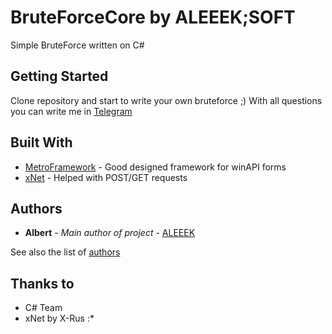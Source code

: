 # BruteForceCore by ALEEEK;SOFT

Simple BruteForce written on C#

## Getting Started

Clone repository and start to write your own bruteforce ;)
With all questions you can write me in [Telegram](https://t.me/aleeek)

## Built With

* [MetroFramework](https://github.com/thielj/MetroFramework) - Good designed framework for winAPI forms
* [xNet](https://github.com/X-rus/xNet) - Helped with POST/GET requests

## Authors

* **Albert** - *Main author of project* - [ALEEEK](http://aleeek.ru)

See also the list of [authors](http://aleeek.ru)

## Thanks to

* C# Team
* xNet by X-Rus :*
